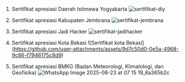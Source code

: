 1. Sertifikat apresiasi Daerah Istimewa Yogyakarta
![sertifikat-diy](https://github.com/user-attachments/assets/4b595404-bb51-430d-a964-7ef5bec04fde)

2. Sertifikat apresiasi Kabupaten Jembrana
![sertifikat-jembrana](https://github.com/user-attachments/assets/df6d85f7-b821-4743-9a7b-82800052074b)

3. Sertifikat apresiasi Jadi Hacker
    ![sertifikat-jadihacker](https://github.com/user-attachments/assets/b1441e16-39b3-4047-b77b-bd9cf3cfd7b5)

4. Sertifikat apresiasi Kota Bekasi ![Sertifikat kota Bekasi]
   (https://github.com/user-attachments/assets/9d7c50d0-0e5a-4968-9c86-f7946175c8d9)

5. Sertifikat apresiasi BMKG (Badan Meteorologi,
Klimatologi, dan Geofisika)
![WhatsApp Image 2025-08-23 at 07 15 19_8a365b2c](https://github.com/user-attachments/assets/70114cbd-2079-4be8-8543-ec2bff39b006)

